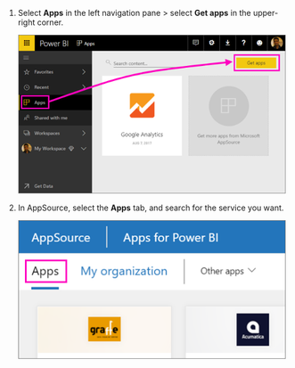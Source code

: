 1. Select **Apps** in the left navigation pane > select **Get apps** in the upper-right corner.
   
     ![Get apps icon](./media/powerbi-service-apps-get-more-apps/power-bi-service-apps-get-apps-1-app-line.png)
2. In AppSource, select the **Apps** tab, and search for the service you want.
   
    ![Apps tab in AppSource](./media/powerbi-service-apps-get-more-apps/power-bi-appsource-apps.png)


